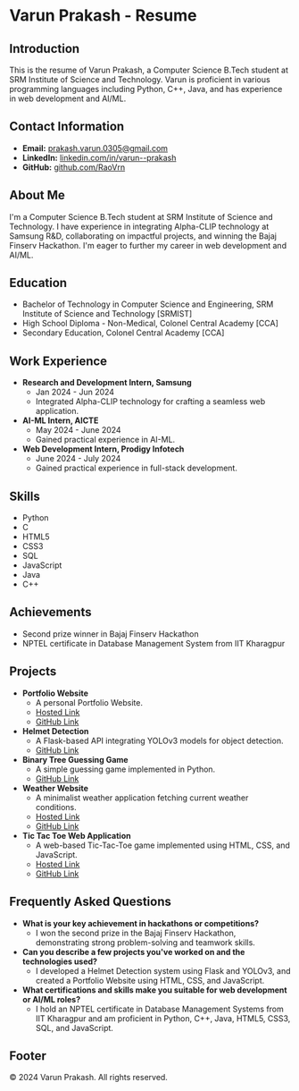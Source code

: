 # Varun Prakash - Resume

## Introduction
This is the resume of Varun Prakash, a Computer Science B.Tech student at SRM Institute of Science and Technology. Varun is proficient in various programming languages including Python, C++, Java, and has experience in web development and AI/ML.

## Contact Information
- **Email:** [prakash.varun.0305@gmail.com](https://mail.google.com/mail/u/1/#inbox)
- **LinkedIn:** [linkedin.com/in/varun--prakash](https://www.linkedin.com/in/varun--prakash/)
- **GitHub:** [github.com/RaoVrn](https://github.com/RaoVrn)

## About Me
I'm a Computer Science B.Tech student at SRM Institute of Science and Technology. I have experience in integrating Alpha-CLIP technology at Samsung R&D, collaborating on impactful projects, and winning the Bajaj Finserv Hackathon. I'm eager to further my career in web development and AI/ML.

## Education
- Bachelor of Technology in Computer Science and Engineering, SRM Institute of Science and Technology [SRMIST]
- High School Diploma - Non-Medical, Colonel Central Academy [CCA]
- Secondary Education, Colonel Central Academy [CCA]

## Work Experience
- **Research and Development Intern, Samsung**
  - Jan 2024 - Jun 2024
  - Integrated Alpha-CLIP technology for crafting a seamless web application.
- **AI-ML Intern, AICTE**
  - May 2024 - June 2024
  - Gained practical experience in AI-ML.
- **Web Development Intern, Prodigy Infotech**
  - June 2024 - July 2024
  - Gained practical experience in full-stack development.

## Skills
- Python
- C
- HTML5
- CSS3
- SQL
- JavaScript
- Java
- C++

## Achievements
- Second prize winner in Bajaj Finserv Hackathon
- NPTEL certificate in Database Management System from IIT Kharagpur

## Projects
- **Portfolio Website**
  - A personal Portfolio Website.
  - [Hosted Link](https://raovrn.github.io/Portfolio)
  - [GitHub Link](https://github.com/RaoVrn/Portfolio)
- **Helmet Detection**
  - A Flask-based API integrating YOLOv3 models for object detection.
  - [GitHub Link](https://github.com/RaoVrn/Helmet-Detection)
- **Binary Tree Guessing Game**
  - A simple guessing game implemented in Python.
  - [GitHub Link](https://github.com/RaoVrn/Binary-Tree-Guessing-Game)
- **Weather Website**
  - A minimalist weather application fetching current weather conditions.
  - [Hosted Link](https://raovrn.github.io/PRODIGY_WD_05)
  - [GitHub Link](https://github.com/RaoVrn/PRODIGY_WD_05)
- **Tic Tac Toe Web Application**
  - A web-based Tic-Tac-Toe game implemented using HTML, CSS, and JavaScript.
  - [Hosted Link](https://raovrn.github.io/PRODIGY_WD_03)
  - [GitHub Link](https://github.com/RaoVrn/PRODIGY_WD_03)

## Frequently Asked Questions
- **What is your key achievement in hackathons or competitions?**
  - I won the second prize in the Bajaj Finserv Hackathon, demonstrating strong problem-solving and teamwork skills.
- **Can you describe a few projects you've worked on and the technologies used?**
  - I developed a Helmet Detection system using Flask and YOLOv3, and created a Portfolio Website using HTML, CSS, and JavaScript.
- **What certifications and skills make you suitable for web development or AI/ML roles?**
  - I hold an NPTEL certificate in Database Management Systems from IIT Kharagpur and am proficient in Python, C++, Java, HTML5, CSS3, SQL, and JavaScript.

## Footer
&copy; 2024 Varun Prakash. All rights reserved.
